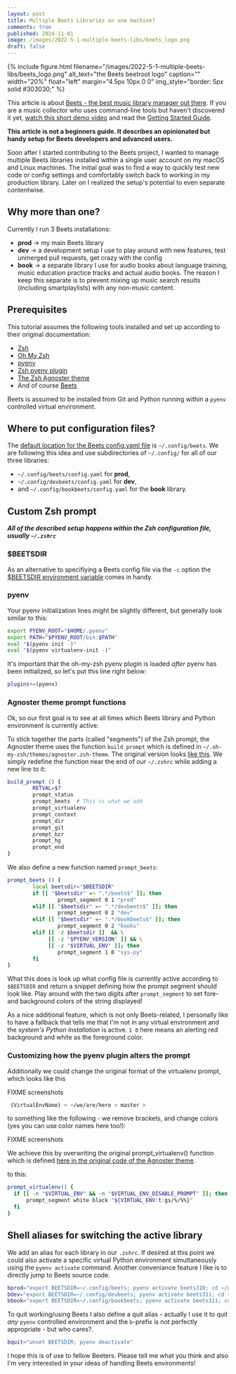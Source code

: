 ```yaml
---
layout: post
title: Multiple Beets Libraries on one machine?
comments: true
published: 2024-11-01
image: /images/2022-5-1-multiple-beets-libs/beets_logo.png
draft: false
---
```


{% include figure.html filename="/images/2022-5-1-multiple-beets-libs/beets_logo.png" alt_text="the Beets beetroot logo" caption="" width="20%" float="left" margin="4.5px 10px 0 0" img_style="border: 5px solid #303030;" %}

This article is about [Beets  - the best music library manager out there](https://github.com/beetbox/beets/blob/master/README.rst). If you are a music collector who uses command-line tools but haven't discovered it yet, [watch this short demo video](https://beets.io) and read the [Getting Started Guide](https://beets.readthedocs.io/en/stable/guides/main.html).


**This article is not a beginners guide. It describes an opinionated but handy setup for Beets developers and advanced users.**


Soon after I started contributing to the Beets project, I wanted to manage multiple Beets libraries installed within a single user account on my macOS and Linux machines. The initial goal was to find a way to quickly test new code or config settings and comfortably switch back to working in my production library. Later on I realized the setup's potential to even separate contentwise.


## Why more than one?

Currently I run 3 Beets installations:

- **prod** -> my main Beets library
- **dev** -> a development setup I use to play around with new features, test unmerged pull requests, get crazy with the config
- **book** -> a separate library I use for audio books about language training, music education practice tracks and actual audio books. The reason I keep this separate is to prevent mixing up music search results (including smartplaylists) with any non-music content.

## Prerequisites

This tutorial assumes the following tools installed and set up according to their original documentation:

- [Zsh](https://www.zsh.org)
- [Oh My Zsh](https://github.com/ohmyzsh/ohmyzsh/)
- [pyenv](https://github.com/pyenv/pyenv)
- [Zsh pyenv plugin](https://github.com/ohmyzsh/ohmyzsh/tree/master/plugins/pyenv)
- [The Zsh Agnoster theme](https://github.com/ohmyzsh/ohmyzsh/?tab=readme-ov-file#themes)
- And of course [Beets](https://beets.readthedocs.io)

Beets is assumed to be installed from Git and Python running within a `pyenv` controlled virtual environment.

## Where to put configuration files?

The [default location for the Beets config.yaml file](https://beets.readthedocs.io/en/latest/reference/config.html#default-location) is `~/.config/beets`. We are following this idea and use subdirectories of `~/.config/` for all of our three libraries:

- `~/.config/beets/config.yaml`  for **prod**,
- `~/.config/devbeets/config.yaml`  for **dev**,
- and `~/.config/bookbeets/config.yaml`  for the **book** library.


## Custom Zsh prompt

**_All of the described setup happens within the Zsh configuration file, usually `~/.zshrc`_**


### $BEETSDIR

As an alternative to specifiying a Beets config file via the `-c` option the [$BEETSDIR environment variable](https://beets.readthedocs.io/en/latest/reference/config.html#id131) comes in handy.

### pyenv

Your pyenv initialization lines might be slightly different, but generally look similar to this:

```bash
export PYENV_ROOT="$HOME/.pyenv"
export PATH="$PYENV_ROOT/bin:$PATH"
eval "$(pyenv init -)"
eval "$(pyenv virtualenv-init -)"
```

It's important that the oh-my-zsh pyenv plugin is loaded _after_ pyenv has been initialized, so let's put this line right below:

```bash
plugins+=(pyenv)
```

### Agnoster theme prompt functions

Ok, so our first goal is to see at all times which Beets library and Python environment is currently active:

To stick together the parts (called "segments") of the Zsh prompt, the Agnoster theme uses the function `build_prompt` which is defined in `~/.oh-my-zsh/themes/agnoster.zsh-theme`. The original version looks [like this](https://github.com/ohmyzsh/ohmyzsh/blob/ab3d42a34cd0600b723de0accc248632f2dcf4e3/themes/agnoster.zsh-theme#L257-L269). We simply redefine the function near the end of our `~/.zshrc` while adding a new line to it:

```bash
build_prompt () {
        RETVAL=$?
        prompt_status
        prompt_beets  # This is what we add
        prompt_virtualenv
        prompt_context
        prompt_dir
        prompt_git
        prompt_bzr
        prompt_hg
        prompt_end
}
```

We also define a new function named `prompt_beets`:

```bash
prompt_beets () {
        local beetsdir="$BEETSDIR"
        if [[ "$beetsdir" =~ ".*/beets$" ]]; then
                prompt_segment 0 1 "prod"
        elif [[ "$beetsdir" =~ ".*/devbeets$" ]]; then
                prompt_segment 0 2 "dev"
        elif [[ "$beetsdir" =~ ".*/bookbeets$" ]]; then
                prompt_segment 0 2 "books"
        elif [[ -z $beetsdir ]]  && \
             [[ -z "$PYENV_VERSION" ]] && \
             [[ -z "$VIRTUAL_ENV" ]]; then
                prompt_segment 1 0 "sys-py"
        fi
}
```
What this does is look up what config file is currently active according to `$BEETSDIR` and return a snippet defining how the prompt segment should look like. Play around with the two digits after `prompt_segment` to set fore- and background colors of the string displayed!

As a nice additional feature, which is not only Beets-related, I personally like to have a fallback that tells me that I'm not in any virtual environment and the _system's Python installation_ is active. `1 0` here means an alerting red background and white as the foreground color.

### Customizing how the pyenv plugin alters the prompt

Additionally we could change the original format of the virtualenv prompt, which looks like this

FIXME screenshots

```bash
 (VirtualEnvName) > ~/we/are/here > master >
```

to something like the following - we remove brackets, and change colors (yes you can use color names here too!):

FIXME screenshots

We achieve this by overwriting the original prompt_virtualenv() function which is defined [here in the original code of the Agnoster theme](https://github.com/ohmyzsh/ohmyzsh/blob/ab3d42a34cd0600b723de0accc248632f2dcf4e3/themes/agnoster.zsh-theme#L223-L228).

to this:

```bash
prompt_virtualenv() {
  if [[ -n "$VIRTUAL_ENV" && -n "$VIRTUAL_ENV_DISABLE_PROMPT" ]]; then
      prompt_segment white black "${VIRTUAL_ENV:t:gs/%/%%}"
  fi
}
```

## Shell aliases for switching the active library

We add an alias for each library in our `.zshrc`. If desired at this point we could also activate a specific virtual Python environment simultaneously using the `pyenv activate` command. Another conveniance feature I like is to directly jump to Beets source code.

```bash
bprod="export BEETSDIR=~/.config/beets; pyenv activate beets310; cd ~/git/beets"
bdev="export BEETSDIR=~/.config/devbeets; pyenv activate beets311; cd ~/git/beet"
bbook="export BEETSDIR=~/.config/bookbeets; pyenv activate beets311; cd ~/git/beet"
```

To quit working/using Beets I also define a quit alias - actually I use it to quit _any_ `pyenv` controlled environment and the `b`-prefix is not perfectly appropriate - but who cares?.

```bash
bquit="unset BEETSDIR; pyenv deactivate"
```

I hope this is of use to fellow Beeters. Please tell me what you think and also I'm very interested in your ideas of handling Beets environments!



